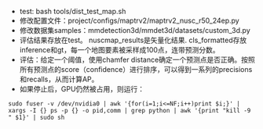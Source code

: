 + test: bash tools/dist_test_map.sh
+ 修改配置文件：project/configs/maptrv2/maptrv2_nusc_r50_24ep.py
+ 修改数据集samples：mmdetection3d/mmdet3d/datasets/custom_3d.py
+ 评估结果存放在test。 nuscmap_results是矢量化结果. cls_formatted存放inference和gt，每一个地图要素被采样成100点，连带预测分数。
+ 评估：给定一个阈值，使用chamfer distance确定一个预测点是否正确。按照所有预测点的score（confidence）进行排序，可以得到一系列的precisions和recalls，从而计算AP。
+ 如果停止后，GPU仍然被占用，则运行：
```angular2html
sudo fuser -v /dev/nvidia0 | awk '{for(i=1;i<=NF;i++)print $i;}' | xargs -I {} ps -p {} -o pid,comm | grep python | awk '{print "kill -9 " $1}' | sudo sh
```